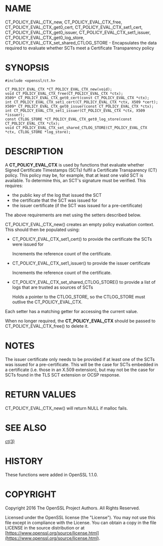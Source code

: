 # NAME

CT\_POLICY\_EVAL\_CTX\_new, CT\_POLICY\_EVAL\_CTX\_free,
CT\_POLICY\_EVAL\_CTX\_get0\_cert, CT\_POLICY\_EVAL\_CTX\_set1\_cert,
CT\_POLICY\_EVAL\_CTX\_get0\_issuer, CT\_POLICY\_EVAL\_CTX\_set1\_issuer,
CT\_POLICY\_EVAL\_CTX\_get0\_log\_store, CT\_POLICY\_EVAL\_CTX\_set\_shared\_CTLOG\_STORE -
Encapsulates the data required to evaluate whether SCTs meet a Certificate Transparency policy

# SYNOPSIS

    #include <openssl/ct.h>

    CT_POLICY_EVAL_CTX *CT_POLICY_EVAL_CTX_new(void);
    void CT_POLICY_EVAL_CTX_free(CT_POLICY_EVAL_CTX *ctx);
    X509* CT_POLICY_EVAL_CTX_get0_cert(const CT_POLICY_EVAL_CTX *ctx);
    int CT_POLICY_EVAL_CTX_set1_cert(CT_POLICY_EVAL_CTX *ctx, X509 *cert);
    X509* CT_POLICY_EVAL_CTX_get0_issuer(const CT_POLICY_EVAL_CTX *ctx);
    int CT_POLICY_EVAL_CTX_set1_issuer(CT_POLICY_EVAL_CTX *ctx, X509 *issuer);
    const CTLOG_STORE *CT_POLICY_EVAL_CTX_get0_log_store(const CT_POLICY_EVAL_CTX *ctx);
    void CT_POLICY_EVAL_CTX_set_shared_CTLOG_STORE(CT_POLICY_EVAL_CTX *ctx, CTLOG_STORE *log_store);

# DESCRIPTION

A **CT\_POLICY\_EVAL\_CTX** is used by functions that evaluate whether Signed
Certificate Timestamps (SCTs) fulfil a Certificate Transparency (CT) policy.
This policy may be, for example, that at least one valid SCT is available. To
determine this, an SCT's signature must be verified. This requires:

- the public key of the log that issued the SCT
- the certificate that the SCT was issued for
- the issuer certificate (if the SCT was issued for a pre-certificate)

The above requirements are met using the setters described below.

CT\_POLICY\_EVAL\_CTX\_new() creates an empty policy evaluation context. This
should then be populated using:

- CT\_POLICY\_EVAL\_CTX\_set1\_cert() to provide the certificate the SCTs were issued for

    Increments the reference count of the certificate.

- CT\_POLICY\_EVAL\_CTX\_set1\_issuer() to provide the issuer certificate

    Increments the reference count of the certificate.

- CT\_POLICY\_EVAL\_CTX\_set\_shared\_CTLOG\_STORE() to provide a list of logs that are trusted as sources of SCTs

    Holds a pointer to the CTLOG\_STORE, so the CTLOG\_STORE must outlive the
    CT\_POLICY\_EVAL\_CTX.

Each setter has a matching getter for accessing the current value.

When no longer required, the **CT\_POLICY\_EVAL\_CTX** should be passed to
CT\_POLICY\_EVAL\_CTX\_free() to delete it.

# NOTES

The issuer certificate only needs to be provided if at least one of the SCTs
was issued for a pre-certificate. This will be the case for SCTs embedded in a
certificate (i.e. those in an X.509 extension), but may not be the case for SCTs
found in the TLS SCT extension or OCSP response.

# RETURN VALUES

CT\_POLICY\_EVAL\_CTX\_new() will return NULL if malloc fails.

# SEE ALSO

[ct(3)](http://man.he.net/man3/ct)

# HISTORY

These functions were added in OpenSSL 1.1.0.

# COPYRIGHT

Copyright 2016 The OpenSSL Project Authors. All Rights Reserved.

Licensed under the OpenSSL license (the "License").  You may not use
this file except in compliance with the License.  You can obtain a copy
in the file LICENSE in the source distribution or at
[https://www.openssl.org/source/license.html](https://www.openssl.org/source/license.html).
